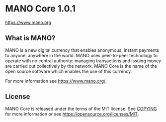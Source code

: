 MANO Core 1.0.1
===============================


https://www.mano.org


What is MANO?
----------------

MANO is a new digital currency that enables anonymous, instant
payments to anyone, anywhere in the world. MANO uses peer-to-peer technology
to operate with no central authority: managing transactions and issuing money
are carried out collectively by the network. MANO Core is the name of the open
source software which enables the use of this currency.

For more information see https://www.mano.org/.


License
-------

MANO Core is released under the terms of the MIT license. See [COPYING](COPYING) for more
information or see https://opensource.org/licenses/MIT.
